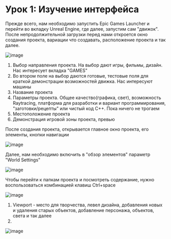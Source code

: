 # Урок 1: Изучение интерфейса

Прежде всего, нам необходимо запустить Epic Games Launcher и перейти во вкладку Unreal Engine, где далее, запустим сам "движок". После непродолжительной загрузки перед нами откроется окно создания проекта, вариации что создавать, расположение проекта и так далее.

![image](https://user-images.githubusercontent.com/90384405/199226214-dc4c0ed8-9e69-486a-acbd-29c90ff1bf48.png)

1. Выбор направления проекта. На выбор дают игры, фильмы, дизайн. Нас интересует вкладка "GAMES"
2. Во втором поле на выбор даются готовые, тестовые поля для краткой демонстрации возможностей движка. Нас интересуют машины
3. Название проекта
4. Параметры проекта. Общее качество(графика, свет), возможность Raytracing, платформа для разработки и вариант программирования, "заготовки/рецепты" или чистый код С++. Пока ничего не трогаем
5. Местоположение проекта
6. Демонстрация игровой зоны проекта, превью

После создания проекта, открывается главное окно проекта, его элементы, кнопки навигации

![image](https://user-images.githubusercontent.com/90384405/199229184-db8a32f8-e949-45cc-8439-f982c7ac5e05.png)

Далее, нам необходимо включить в "обзор элементов" параметр "World Settings"

![image](https://user-images.githubusercontent.com/90384405/199229524-cc16e68e-da89-4ae6-9247-0df387580290.png)

Чтобы перейти к папкам проекта и посмотреть содержание, нужно воспользоваться комбинацией клавиш Ctrl+space

![image](https://user-images.githubusercontent.com/90384405/199229726-8c93b53e-53e4-4c3d-ae8f-cb3800f3d856.png)


1. Viewport - место для творчества, левел дизайна, добавления новых и удаления старых объектов, добавление персонажа, объектов, света и так далее
2. 
![image](https://user-images.githubusercontent.com/90384405/199230135-ba446240-d5fa-4d56-8e0c-b18a36a466e0.png)
